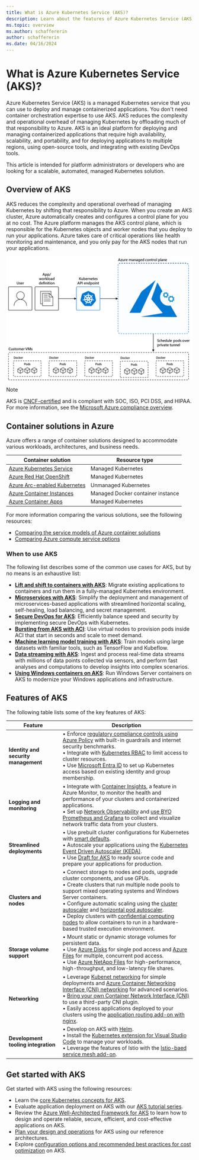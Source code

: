 ```yaml
---
title: What is Azure Kubernetes Service (AKS)?
description: Learn about the features of Azure Kubernetes Service (AKS) and how to get started.
ms.topic: overview
ms.author: schaffererin
author: schaffererin
ms.date: 04/16/2024
---
```


# What is Azure Kubernetes Service (AKS)?

Azure Kubernetes Service (AKS) is a managed Kubernetes service that you can use to deploy and manage containerized applications. You don't need container orchestration expertise to use AKS. AKS reduces the complexity and operational overhead of managing Kubernetes by offloading much of that responsibility to Azure. AKS is an ideal platform for deploying and managing containerized applications that require high availability, scalability, and portability, and for deploying applications to multiple regions, using open-source tools, and integrating with existing DevOps tools.

This article is intended for platform administrators or developers who are looking for a scalable, automated, managed Kubernetes solution.

## Overview of AKS

AKS reduces the complexity and operational overhead of managing Kubernetes by shifting that responsibility to Azure. When you create an AKS cluster, Azure automatically creates and configures a control plane for you at no cost. The Azure platform manages the AKS control plane, which is responsible for the Kubernetes objects and worker nodes that you deploy to run your applications. Azure takes care of critical operations like health monitoring and maintenance, and you only pay for the AKS nodes that run your applications.

![AKS overview graphic](./media/what-is-aks/what-is-aks.png)

> [!NOTE]
> AKS is [CNCF-certified](https://www.cncf.io/training/certification/software-conformance/) and is compliant with SOC, ISO, PCI DSS, and HIPAA. For more information, see the [Microsoft Azure compliance overview](https://azure.microsoft.com/explore/trusted-cloud/compliance/).

## Container solutions in Azure

Azure offers a range of container solutions designed to accommodate various workloads, architectures, and business needs.

| Container solution | Resource type |
| --------- | ------------- |
| [Azure Kubernetes Service](#overview-of-aks) | Managed Kubernetes |
| [Azure Red Hat OpenShift](../openshift/intro-openshift.md) | Managed Kubernetes |
| [Azure Arc-enabled Kubernetes](../azure-arc/kubernetes/overview.md) | Unmanaged Kubernetes |
| [Azure Container Instances](../container-instances/container-instances-overview.md) | Managed Docker container instance |
| [Azure Container Apps](../container-apps/overview.md) | Managed Kubernetes |

For more information comparing the various solutions, see the following resources:

* [Comparing the service models of Azure container solutions](/azure/architecture/guide/choose-azure-container-service)
* [Comparing Azure compute service options](/azure/architecture/guide/technology-choices/compute-decision-tree)

### When to use AKS

The following list describes some of the common use cases for AKS, but by no means is an exhaustive list:

* **[Lift and shift to containers with AKS](/azure/cloud-adoption-framework/migrate/)**: Migrate existing applications to containers and run them in a fully-managed Kubernetes environment.
* **[Microservices with AKS](/azure/architecture/guide/aks/aks-cicd-azure-pipelines)**: Simplify the deployment and management of microservices-based applications with streamlined horizontal scaling, self-healing, load balancing, and secret management.
* **[Secure DevOps for AKS](/azure/architecture/reference-architectures/containers/aks-start-here)**: Efficiently balance speed and security by implementing secure DevOps with Kubernetes.
* **[Bursting from AKS with ACI](/azure/architecture/reference-architectures/containers/aks-start-here)**: Use virtual nodes to provision pods inside ACI that start in seconds and scale to meet demand.
* **[Machine learning model training with AKS](/azure/architecture/ai-ml/idea/machine-learning-model-deployment-aks)**: Train models using large datasets with familiar tools, such as TensorFlow and Kubeflow.
* **[Data streaming with AKS](/azure/architecture/solution-ideas/articles/data-streaming-scenario)**: Ingest and process real-time data streams with millions of data points collected via sensors, and perform fast analyses and computations to develop insights into complex scenarios.
* **[Using Windows containers on AKS](./windows-aks-customer-stories.md)**: Run Windows Server containers on AKS to modernize your Windows applications and infrastructure.

## Features of AKS

The following table lists some of the key features of AKS:

| Feature | Description |
| --- | --- |
| **Identity and security management** | • Enforce [regulatory compliance controls using Azure Policy](./security-controls-policy.md) with built-in guardrails and internet security benchmarks. <br/> • Integrate with [Kubernetes RBAC](./azure-ad-rbac.md) to limit access to cluster resources. <br/> • Use [Microsoft Entra ID](./enable-authentication-microsoft-entra-id.md) to set up Kubernetes access based on existing identity and group membership. |
| **Logging and monitoring** | • Integrate with [Container Insights](../azure-monitor/containers/kubernetes-monitoring-enable.md), a feature in Azure Monitor, to monitor the health and performance of your clusters and containerized applications. <br/> • Set up [Network Observability](./network-observability-overview.md) and [use BYO Prometheus and Grafana](./network-observability-byo-cli.md) to collect and visualize network traffic data from your clusters. |
| **Streamlined deployments** | • Use prebuilt cluster configurations for Kubernetes with [smart defaults](./quotas-skus-regions.md#cluster-configuration-presets-in-the-azure-portal). <br/> • Autoscale your applications using the [Kubernetes Event Driven Autoscaler (KEDA)](./keda-about.md). </br> • Use [Draft for AKS](./draft.md) to ready source code and prepare your applications for production. |
| **Clusters and nodes** | • Connect storage to nodes and pods, upgrade cluster components, and use GPUs. <br/> • Create clusters that run multiple node pools to support mixed operating systems and Windows Server containers. <br/> • Configure automatic scaling using the [cluster autoscaler](./cluster-autoscaler.md) and [horizontal pod autoscaler](./tutorial-kubernetes-scale.md#autoscale-pods). <br/> • Deploy clusters with [confidential computing nodes](../confidential-computing/confidential-nodes-aks-overview.md) to allow containers to run in a hardware-based trusted execution environment. |
| **Storage volume support** | • Mount static or dynamic storage volumes for persistent data. <br/> • Use [Azure Disks](./azure-disk-csi.md) for single pod access and [Azure Files](./azure-files-csi.md) for multiple, concurrent pod access. <br/> • Use [Azure NetApp Files](./azure-netapp-files.md) for high-performance, high-throughput, and low-latency file shares. |
| **Networking** | • Leverage [Kubenet networking](./concepts-network.md#kubenet-basic-networking) for simple deployments and [Azure Container Networking Interface (CNI) networking](./concepts-network.md#azure-cni-advanced-networking) for advanced scenarios. <br/> • [Bring your own Container Network Interface (CNI)](./use-byo-cni.md) to use a third-party CNI plugin. <br/> • Easily access applications deployed to your clusters using the [application routing add-on with nginx](./app-routing.md). |
| **Development tooling integration** | • Develop on AKS with [Helm](./quickstart-helm.md). <br/> • Install the [Kubernetes extension for Visual Studio Code](https://marketplace.visualstudio.com/items?itemName=ms-kubernetes-tools.vscode-kubernetes-tools) to manage your workloads. <br/> • Leverage the features of Istio with the [Istio-baed service mesh add-on](./istio-about.md). |

## Get started with AKS

Get started with AKS using the following resources:

* Learn the [core Kubernetes concepts for AKS](./concepts-clusters-workloads.md).
* Evaluate application deployment on AKS with our [AKS tutorial series](./tutorial-kubernetes-prepare-app.md).
* Review the [Azure Well-Architected Framework for AKS](/azure/well-architected/service-guides/azure-kubernetes-service) to learn how to design and operate reliable, secure, efficient, and cost-effective applications on AKS.
* [Plan your design and operations](/azure/architecture/reference-architectures/containers/aks-start-here) for AKS using our reference architectures.
* Explore [configuration options and recommended best practices for cost optimization](./best-practices-cost.md) on AKS.
